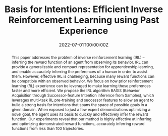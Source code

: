 ---
title: "Basis for Intentions: Efficient Inverse Reinforcement Learning using Past Experience"
authors:
- M. Abdulhai
- admin
- S. Levine
date: "2022-07-01T00:00:00Z"
doi: ""

author_notes:
- ""
- ""
- ""

# Schedule page publish date (NOT publication's date).
publishDate: "2022-07-01T00:00:00Z"

# Publication type.
# Legend: 0 = Uncategorized; 1 = Conference paper; 2 = Journal article;
# 3 = Preprint / Working Paper; 4 = Report; 5 = Book; 6 = Book section;
# 7 = Thesis; 8 = Patent
publication_types: ["3"]

# Publication name and optional abbreviated publication name.
publication: In *Preprint* 
publication_short: In *Preprint* 

abstract: "This paper addresses the problem of inverse reinforcement learning (IRL) – inferring the reward function of an agent from observing its behavior. IRL can provide a generalizable and compact representation for apprenticeship learning, and enable accurately inferring the preferences of a human in order to assist them. However, effective IRL is challenging, because many reward functions can be compatible with an observed behavior. We focus on how prior reinforcement learning (RL) experience can be leveraged to make learning these preferences faster and more efficient. We propose the IRL algorithm BASIS (Behavior Acquisition through Successor-feature Intention inference from Samples), which leverages multi-task RL pre-training and successor features to allow an agent to build a strong basis for intentions that spans the space of possible goals in a given domain. When exposed to just a few expert demonstrations optimizing a novel goal, the agent uses its basis to quickly and effectively infer the reward function. Our experiments reveal that our method is highly effective at inferring and optimizing demonstrated reward functions, accurately inferring reward functions from less than 100 trajectories."
# Summary. An optional shortened abstract.
summary: "Using inverse reinforcement learning to infer human preferences is challenging, because it is an underspecified problem. We use multi-task RL pre-training and successor features to learn a strong prior over the space of reasonable goals in an environment---which we call a *basis*---that enables rapidly inferring an expert's reward function in only 100 samples."

tags:
featured: false

links:
url_pdf: https://arxiv.org/abs/2208.04919
url_code: https://github.com/abdulhaim/basis-irl
url_dataset: ''
url_poster: ''
url_project: https://sites.google.com/view/basis-irl
url_slides: ''
url_source: ''
url_video: ''

# Featured image
# To use, add an image named `featured.jpg/png` to your page's folder. 
image:
  caption: ''
  focal_point: Center
  preview_only: false

# Associated Projects (optional).
#   Associate this publication with one or more of your projects.
#   Simply enter your project's folder or file name without extension.
#   E.g. `internal-project` references `content/project/internal-project/index.md`.
#   Otherwise, set `projects: []`.
projects: []

# Slides (optional).
#   Associate this publication with Markdown slides.
#   Simply enter your slide deck's filename without extension.
#   E.g. `slides: "example"` references `content/slides/example/index.md`.
#   Otherwise, set `slides: ""`.
slides: ""
---